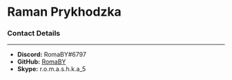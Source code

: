 # Raman Prykhodzka
### **Contact Details**

---

- **Discord:** RomaBY#6797
- **GitHub:** [RomaBY](https://github.com/RomaBY)
- **Skype:** r.o.m.a.s.h.k.a_5
